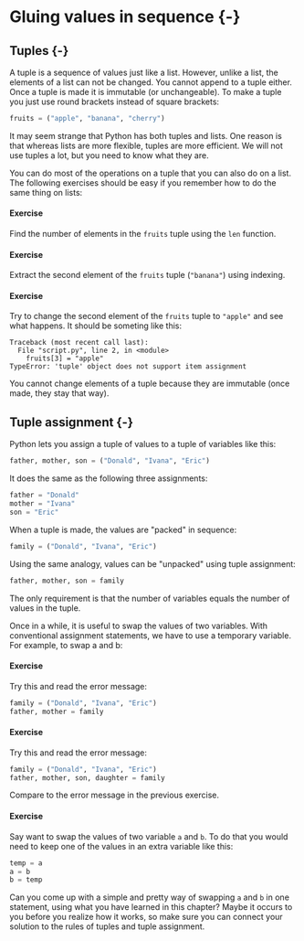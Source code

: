 # Gluing values in sequence {-}

## Tuples {-}

A tuple is a sequence of values just like a list. However, unlike a list, the elements of a list can not be changed. You cannot append to a tuple either. Once a tuple is made it is immutable (or unchangeable). To make a tuple you just use round brackets instead of square brackets:

```python
fruits = ("apple", "banana", "cherry")
```

It may seem strange that Python has both tuples and lists. One reason is that whereas lists are more flexible, tuples are more efficient. We will not use tuples a lot, but you need to know what they are.

You can do most of the operations on a tuple that you can also do on a list. The following exercises should be easy if you remember how to do the same thing on lists:

#### Exercise
Find the number of elements in the `fruits` tuple using the `len` function.

#### Exercise
Extract the second element of the `fruits` tuple (`"banana"`) using indexing.

#### Exercise
Try to change the second element of the `fruits` tuple to `"apple"` and see what happens. It should be someting like this:

```
Traceback (most recent call last):
  File "script.py", line 2, in <module>
    fruits[3] = "apple"
TypeError: 'tuple' object does not support item assignment
```

You cannot change elements of a tuple because they are immutable (once made, they stay that way).

## Tuple assignment {-}

Python lets you assign a tuple of values to a tuple of variables like this:

```python
father, mother, son = ("Donald", "Ivana", "Eric")
```

It does the same as the following three assignments:

```python
father = "Donald"
mother = "Ivana"
son = "Eric"
```

When a tuple is made, the values are "packed" in sequence:

```python
family = ("Donald", "Ivana", "Eric")
```

Using the same analogy, values can be "unpacked" using tuple assignment:

```python
father, mother, son = family
```

The only requirement is that the number of variables equals the number of values in the tuple.

Once in a while, it is useful to swap the values of two variables. With conventional assignment statements, we have to use a temporary variable. For example, to swap a and b:

#### Exercise

Try this and read the error message:

```python
family = ("Donald", "Ivana", "Eric")
father, mother = family
```

#### Exercise

Try this and read the error message:

```python
family = ("Donald", "Ivana", "Eric")
father, mother, son, daughter = family
```

Compare to the error message in the previous exercise.

#### Exercise

Say want to swap the values of two variable `a` and `b`. To do that you would need to keep one of the values in an extra variable like this:

```python
temp = a
a = b
b = temp
```

Can you come up with a simple and pretty way of swapping `a` and `b` in one statement, using what you have learned in this chapter? Maybe it occurs to you before you realize how it works, so make sure you can connect your solution to the rules of tuples and tuple assignment.



